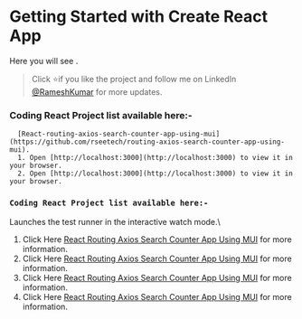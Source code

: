 # Getting Started with Create React App

Here you will see . 

   > Click :star:if you like the project and follow me on LinkedIn [@RameshKumar](https://www.linkedin.com/in/ramesh-kumar-choudhary/) for more updates. 
   
   ### Coding React Project list available here:-
   
      [React-routing-axios-search-counter-app-using-mui](https://github.com/rseetech/routing-axios-search-counter-app-using-mui).
      1. Open [http://localhost:3000](http://localhost:3000) to view it in your browser.
      2. Open [http://localhost:3000](http://localhost:3000) to view it in your browser.



### `Coding React Project list available here:-`

Launches the test runner in the interactive watch mode.\
1. Click Here [React Routing Axios Search Counter App Using MUI](https://github.com/rseetech/react-routing-axios-search-counter-app-using-mui) for more information.
2. Click Here [React Routing Axios Search Counter App Using MUI](https://github.com/rseetech/react-routing-axios-search-counter-app-using-mui) for more information.
3. Click Here [React Routing Axios Search Counter App Using MUI](https://github.com/rseetech/react-routing-axios-search-counter-app-using-mui) for more information.
4. Click Here [React Routing Axios Search Counter App Using MUI](https://github.com/rseetech/react-routing-axios-search-counter-app-using-mui) for more information.
